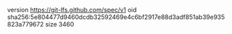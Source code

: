 version https://git-lfs.github.com/spec/v1
oid sha256:5e804477d9460dcdb32592469e4c6bf2917e88d3adf851ab39e935823a779672
size 3460
